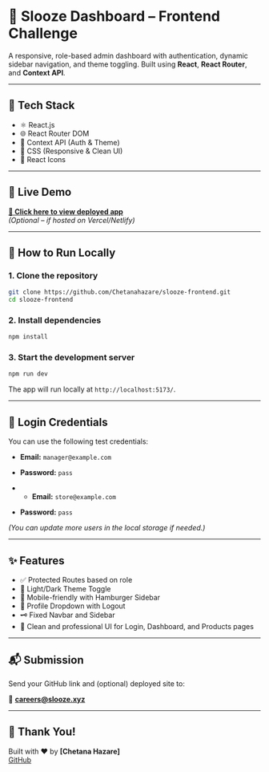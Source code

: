 # 💼 Slooze Dashboard – Frontend Challenge

A responsive, role-based admin dashboard with authentication, dynamic sidebar navigation, and theme toggling. Built using **React**, **React Router**, and **Context API**.

---

## 🔧 Tech Stack

- ⚛️ React.js
- 🌐 React Router DOM
- 🧠 Context API (Auth & Theme)
- 💅 CSS (Responsive & Clean UI)
- 🎨 React Icons

---

## 🚀 Live Demo

**[🔗 Click here to view deployed app](https://your-deployment-link.vercel.app)**  
*(Optional – if hosted on Vercel/Netlify)*

---

## 💠 How to Run Locally

### 1. Clone the repository

```bash
git clone https://github.com/Chetanahazare/slooze-frontend.git
cd slooze-frontend
```

### 2. Install dependencies

```bash
npm install
```

### 3. Start the development server

```bash
npm run dev
```

The app will run locally at `http://localhost:5173/`.

---

## 🔐 Login Credentials

You can use the following test credentials:

- **Email:** `manager@example.com`  
- **Password:** `pass`

- - **Email:** `store@example.com`  
- **Password:** `pass`

*(You can update more users in the local storage if needed.)*

---

## ✨ Features

- ✅ Protected Routes based on role
- 🎨 Light/Dark Theme Toggle
- 📱 Mobile-friendly with Hamburger Sidebar
- 👤 Profile Dropdown with Logout
- 🗝️ Fixed Navbar and Sidebar
- 💬 Clean and professional UI for Login, Dashboard, and Products pages

---

## 📬 Submission

Send your GitHub link and (optional) deployed site to:

📧 **careers@slooze.xyz**

---

## 🙌 Thank You!

Built with ❤️ by **[Chetana Hazare]**  
[GitHub](https://github.com/Chetanahazare)
